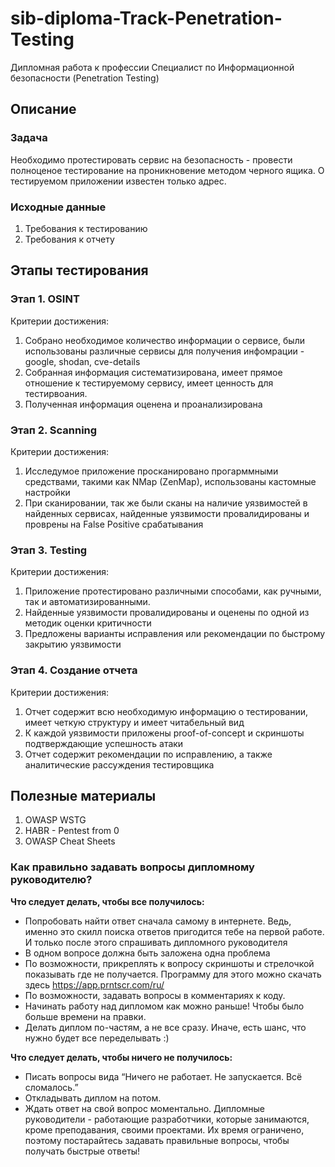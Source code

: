 # sib-diploma-Track-Penetration-Testing

Дипломная работа к профессии Специалист по Информационной безопасности (Penetration Testing)

## Описание

### Задача

Необходимо протестировать сервис на безопасность - провести полноценое тестирование на проникновение методом черного ящика. О тестируемом приложении известен только адрес.

### Исходные данные
 
1. Требования к тестированию
2. Требования к отчету

## Этапы тестирования


### Этап 1. OSINT

Критерии достижения:

1. Собрано необходимое количество информации о сервисе, были использованы различные сервисы для получения инфомрации - google, shodan, cve-details
1. Собранная информация систематизирована, имеет прямое отношение к тестируемому сервису, имеет ценность для тестирвоания. 
1. Полученная информация оценена и проанализирована

### Этап 2. Scanning

Критерии достижения:

1. Исследумое приложение просканировано прогарммными средствами, такими как NMap (ZenMap), использованы кастомные настройки
1. При сканировании, так же были сканы на наличие уязвимостей в найденных сервисах, найденные уязвимости провалидированы и проврены на False Positive срабатывания


### Этап 3. Testing

Критерии достижения:

1. Приложение протестировано различными способами, как ручными, так и автоматизированными. 
1. Найденные уязвимости провалидированы и оценены по одной из методик оценки критичности
1. Предложены варианты исправления или рекомендации по быстрому закрытию уязвимости


### Этап 4. Создание отчета

Критерии достижения:

1. Отчет содержит всю необходимую информацию о тестировании, имеет четкую структуру и имеет читабельный вид
1. К каждой уязвимости приложены proof-of-concept и скриншоты подтверждающие успешность атаки
1. Отчет содержит рекомендации по исправлению, а также аналитические рассуждения тестировщика

## Полезные материалы

1. OWASP WSTG
1. HABR - Pentest from 0
1. OWASP Cheat Sheets

### Как правильно задавать вопросы дипломному руководителю?

**Что следует делать, чтобы все получилось:**

* Попробовать найти ответ сначала самому в интернете. Ведь, именно это скилл поиска ответов пригодится тебе на первой работе. И только после этого спрашивать дипломного руководителя
* В одном вопросе должна быть заложена одна проблема 
* По возможности, прикреплять к вопросу скриншоты и стрелочкой показывать где не получается. Программу для этого можно скачать здесь https://app.prntscr.com/ru/
* По возможности, задавать вопросы в комментариях к коду. 
* Начинать работу над дипломом как можно раньше! Чтобы было больше времени на правки. 
* Делать диплом по-частям, а не все сразу. Иначе, есть шанс, что нужно будет все переделывать :)  

**Что следует делать, чтобы ничего не получилось:**

* Писать вопросы вида “Ничего не работает. Не запускается. Всё сломалось.”
* Откладывать диплом на потом. 
* Ждать ответ на свой вопрос моментально. Дипломные руководители - работающие разработчики, которые занимаются, кроме преподавания, своими проектами. Их время ограничено, поэтому постарайтесь задавать правильные вопросы, чтобы получать быстрые ответы! 